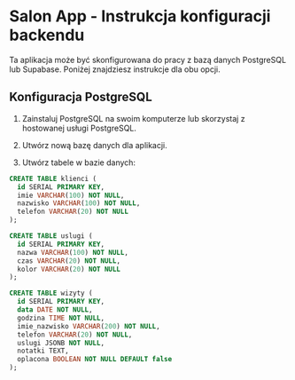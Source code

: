 # Salon App - Instrukcja konfiguracji backendu

Ta aplikacja może być skonfigurowana do pracy z bazą danych PostgreSQL lub Supabase. Poniżej znajdziesz instrukcje dla obu opcji.

## Konfiguracja PostgreSQL

1. Zainstaluj PostgreSQL na swoim komputerze lub skorzystaj z hostowanej usługi PostgreSQL.

2. Utwórz nową bazę danych dla aplikacji.

3. Utwórz tabele w bazie danych:

```sql
CREATE TABLE klienci (
  id SERIAL PRIMARY KEY,
  imie VARCHAR(100) NOT NULL,
  nazwisko VARCHAR(100) NOT NULL,
  telefon VARCHAR(20) NOT NULL
);

CREATE TABLE uslugi (
  id SERIAL PRIMARY KEY,
  nazwa VARCHAR(100) NOT NULL,
  czas VARCHAR(20) NOT NULL,
  kolor VARCHAR(20) NOT NULL
);

CREATE TABLE wizyty (
  id SERIAL PRIMARY KEY,
  data DATE NOT NULL,
  godzina TIME NOT NULL,
  imie_nazwisko VARCHAR(200) NOT NULL,
  telefon VARCHAR(20) NOT NULL,
  uslugi JSONB NOT NULL,
  notatki TEXT,
  oplacona BOOLEAN NOT NULL DEFAULT false
);

